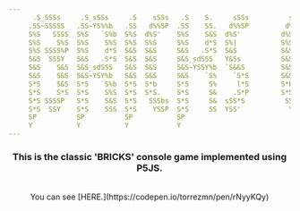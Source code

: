 ```yaml
---
      .S_SSSs     .S_sSSs     .S    sSSs   .S    S.     sSSs          sSSSSs   .S_SSSs     .S_SsS_S.     sSSs
     .SS~SSSSS   .SS~YS%%b   .SS   d%%SP  .SS    SS.   d%%SP         d%%%%SP  .SS~SSSSS   .SS~S*S~SS.   d%%SP
     S%S   SSSS  S%S   `S%b  S%S  d%S'    S%S    S&S  d%S'          d%S'      S%S   SSSS  S%S `Y' S%S  d%S'
     S%S    S%S  S%S    S%S  S%S  S%S     S%S    d*S  S%|           S%S       S%S    S%S  S%S     S%S  S%S
     S%S SSSS%P  S%S    d*S  S&S  S&S     S&S   .S*S  S&S           S&S       S%S SSSS%S  S%S     S%S  S&S
     S&S  SSSY   S&S   .S*S  S&S  S&S     S&S_sdSSS   Y&Ss          S&S       S&S  SSS%S  S&S     S&S  S&S_Ss
     S&S    S&S  S&S_sdSSS   S&S  S&S     S&S~YSSY%b  `S&&S         S&S       S&S    S&S  S&S     S&S  S&S~SP
     S&S    S&S  S&S~YSY%b   S&S  S&S     S&S    `S%    `S*S        S&S sSSs  S&S    S&S  S&S     S&S  S&S
     S*S    S&S  S*S   `S%b  S*S  S*b     S*S     S%     l*S        S*b `S%%  S*S    S&S  S*S     S*S  S*b
     S*S    S*S  S*S    S%S  S*S  S*S.    S*S     S&    .S*P        S*S   S%  S*S    S*S  S*S     S*S  S*S.
     S*S SSSSP   S*S    S&S  S*S   SSSbs  S*S     S&  sSS*S          SS_sSSS  S*S    S*S  S*S     S*S   SSSbs
     S*S  SSY    S*S    SSS  S*S    YSSP  S*S     SS  YSS'            Y~YSSY  SSS    S*S  SSS     S*S    YSSP
     SP          SP          SP           SP                                         SP           SP
     Y           Y           Y            Y                                          Y            Y
---
```


<div align='center'>
<h3>This is the classic 'BRICKS' console game implemented using P5JS. </h3>
</div>
<br>
<div align='center'>
You can see [HERE.](https://codepen.io/torrezmn/pen/rNyyKQy)
</div>